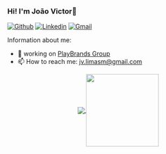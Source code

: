 ### Hi! I'm João Victor👋

[![Github](https://img.shields.io/badge/-Github-000?style=flat&logo=Github&logoColor=white)](https://github.com/joaolimasm)
[![Linkedin](https://img.shields.io/badge/-LinkedIn-blue?style=flat&logo=Linkedin&logoColor=white)](https://www.linkedin.com/in/jo%C3%A3o-victor-magalh%C3%A3es-ab7b7514b/)
[![Gmail](http://img.shields.io/badge/-Gmail-8e24aa?style=flat&logo=Gmail&logoColor=white)](mailto:jv.limasm@gmail.com)

Information about me:

- 💼 working on [PlayBrands Group](https://www.playbrandsgroup.com/)
- 📫 How to reach me: jv.limasm@gmail.com

<p align="center">
  <a href="https://github.com/joaolimasm/github-readme-stats">
    <img
      align="center"
      src="https://github-readme-stats.vercel.app/api/top-langs/?username=joaolimasm&layout=compact&&title_color=ffffff&icon_color=2A75CF&text_color=daf7dc&bg_color=191919"
    />
  </a>
  <a href="https://github.com/joaolimasm/github-readme-stats">
    <img
      align="center"
      height="165"
      src="https://github-readme-stats.vercel.app/api?username=joaolimasm&show_icons=true&hide_border_color=ffffff&theme=radical"
    />
  </a>
</p>

<!--
**joaolimasm/joaolimasm** is a ✨ _special_ ✨ repository because its `README.md` (this file) appears on your GitHub profile.

Here are some ideas to get you started:

- 🔭 I’m currently working on ...
- 🌱 I’m currently learning ...
- 👯 I’m looking to collaborate on ...
- 🤔 I’m looking for help with ...
- 💬 Ask me about ...
- 📫 How to reach me: ...
- 😄 Pronouns: ...
- ⚡ Fun fact: ...
-->
